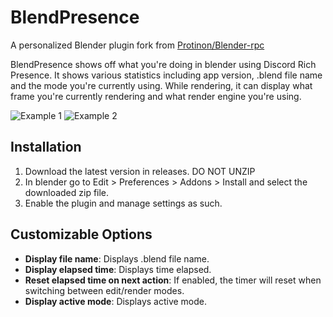 # BlendPresence
A personalized Blender plugin fork from [Protinon/Blender-rpc](https://github.com/Protinon/Blender-rpc)

BlendPresence shows off what you're doing in blender using Discord Rich Presence. It shows various statistics including app version, .blend file name and the mode you're currently using. While rendering, it can display what frame you're currently rendering and what render engine you're using.

![Example 1](https://abrasic.com/assets/img/bp1.png)
![Example 2](https://abrasic.com/assets/img/bp2.png)

## Installation
1. Download the latest version in releases. DO NOT UNZIP
2. In blender go to Edit > Preferences > Addons > Install and select the downloaded zip file.
3. Enable the plugin and manage settings as such.

## Customizable Options
- **Display file name**: Displays .blend file name.
- **Display elapsed time**: Displays time elapsed.
- **Reset elapsed time on next action**: If enabled, the timer will reset when switching between edit/render modes.
- **Display active mode**: Displays active mode.
